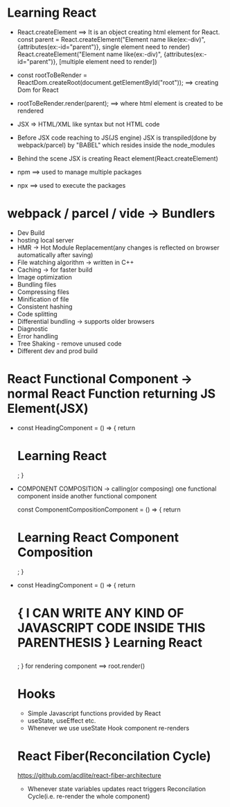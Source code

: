# Learning React

- React.createElement ==> It is an object creating html element for React.
  const parent = React.createElement("Element name like(ex:-div)", {attributes(ex:-id="parent")}, single element need to render)
  React.createElement("Element name like(ex:-div)", {attributes(ex:-id="parent")}, [multiple element need to render])

- const rootToBeRender = ReactDom.createRoot(document.getElementById("root")); ==> creating Dom for React

- rootToBeRender.render(parent); ==> where html element is created to be rendered

- JSX => HTML/XML like syntax but not HTML code
- Before JSX code reaching to JS(JS engine) JSX is transpiled(done by webpack/parcel) by "BABEL" which resides inside the node_modules
- Behind the scene JSX is creating React element(React.createElement)

- npm ==> used to manage multiple packages
- npx ==> used to execute the packages

# webpack / parcel / vide -> Bundlers

- Dev Build
- hosting local server
- HMR -> Hot Module Replacement(any changes is reflected on browser automatically after saving)
- File watching algorithm -> written in C++
- Caching -> for faster build
- Image optimization
- Bundling files
- Compressing files
- Minification of file
- Consistent hashing
- Code splitting
- Differential bundling -> supports older browsers
- Diagnostic
- Error handling
- Tree Shaking - remove unused code
- Different dev and prod build

# React Functional Component -> normal React Function returning JS Element(JSX)

- const HeadingComponent = () => {
  return <h1>Learning React</h1>;
  }

- COMPONENT COMPOSITION -> calling(or composing) one functional component inside another functional component

  const ComponentCompositionComponent = () => {
  <HeadingComponent/>
  return <h1>Learning React Component Composition</h1>;
  }

- const HeadingComponent = () => {
  return <h1 className="head">
  { I CAN WRITE ANY KIND OF JAVASCRIPT CODE INSIDE THIS PARENTHESIS }
  Learning React
  </h1>;
  }
  for rendering component ==> root.render(<HeadingComponent />)

  # Hooks

  - Simple Javascript functions provided by React
  - useState, useEffect etc.
  - Whenever we use useState Hook component re-renders

  # React Fiber(Reconcilation Cycle)

  https://github.com/acdlite/react-fiber-architecture

  - Whenever state variables updates react triggers Reconcilation Cycle(i.e. re-render the whole component)
